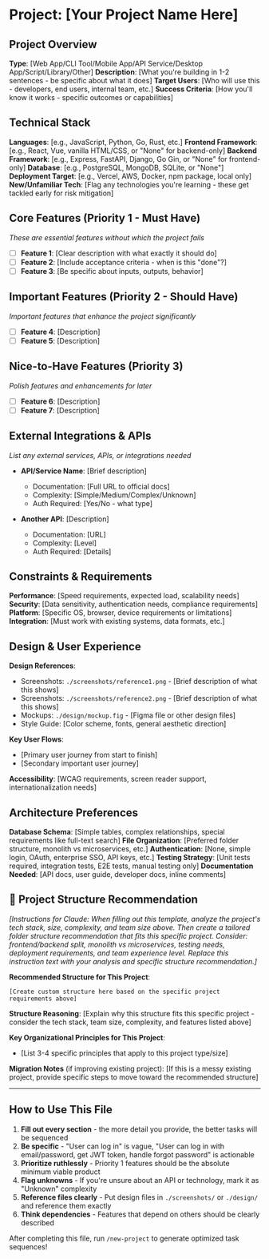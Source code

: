 # Project: [Your Project Name Here]

## Project Overview

**Type**: [Web App/CLI Tool/Mobile App/API Service/Desktop App/Script/Library/Other]
**Description**: [What you're building in 1-2 sentences - be specific about what it does]
**Target Users**: [Who will use this - developers, end users, internal team, etc.]
**Success Criteria**: [How you'll know it works - specific outcomes or capabilities]

## Technical Stack

**Languages**: [e.g., JavaScript, Python, Go, Rust, etc.]
**Frontend Framework**: [e.g., React, Vue, vanilla HTML/CSS, or "None" for backend-only]
**Backend Framework**: [e.g., Express, FastAPI, Django, Go Gin, or "None" for frontend-only]
**Database**: [e.g., PostgreSQL, MongoDB, SQLite, or "None"]
**Deployment Target**: [e.g., Vercel, AWS, Docker, npm package, local only]
**New/Unfamiliar Tech**: [Flag any technologies you're learning - these get tackled early for risk mitigation]

## Core Features (Priority 1 - Must Have)

_These are essential features without which the project fails_

- [ ] **Feature 1**: [Clear description with what exactly it should do]
- [ ] **Feature 2**: [Include acceptance criteria - when is this "done"?]
- [ ] **Feature 3**: [Be specific about inputs, outputs, behavior]

## Important Features (Priority 2 - Should Have)

_Important features that enhance the project significantly_

- [ ] **Feature 4**: [Description]
- [ ] **Feature 5**: [Description]

## Nice-to-Have Features (Priority 3)

_Polish features and enhancements for later_

- [ ] **Feature 6**: [Description]
- [ ] **Feature 7**: [Description]

## External Integrations & APIs

_List any external services, APIs, or integrations needed_

- **API/Service Name**: [Brief description]
  - Documentation: [Full URL to official docs]
  - Complexity: [Simple/Medium/Complex/Unknown]
  - Auth Required: [Yes/No - what type]

- **Another API**: [Description]
  - Documentation: [URL]
  - Complexity: [Level]
  - Auth Required: [Details]

## Constraints & Requirements

**Performance**: [Speed requirements, expected load, scalability needs]
**Security**: [Data sensitivity, authentication needs, compliance requirements]
**Platform**: [Specific OS, browser, device requirements or limitations]
**Integration**: [Must work with existing systems, data formats, etc.]

## Design & User Experience

**Design References**:

- Screenshots: `./screenshots/reference1.png` - [Brief description of what this shows]
- Screenshots: `./screenshots/reference2.png` - [Brief description of what this shows]
- Mockups: `./design/mockup.fig` - [Figma file or other design files]
- Style Guide: [Color scheme, fonts, general aesthetic direction]

**Key User Flows**:

- [Primary user journey from start to finish]
- [Secondary important user journey]

**Accessibility**: [WCAG requirements, screen reader support, internationalization needs]

## Architecture Preferences

**Database Schema**: [Simple tables, complex relationships, special requirements like full-text search]
**File Organization**: [Preferred folder structure, monolith vs microservices, etc.]
**Authentication**: [None, simple login, OAuth, enterprise SSO, API keys, etc.]
**Testing Strategy**: [Unit tests required, integration tests, E2E tests, manual testing only]
**Documentation Needed**: [API docs, user guide, developer docs, inline comments]

## 📁 Project Structure Recommendation

_[Instructions for Claude: When filling out this template, analyze the project's tech stack, size, complexity, and team size above. Then create a tailored folder structure recommendation that fits this specific project. Consider: frontend/backend split, monolith vs microservices, testing needs, deployment requirements, and team experience level. Replace this instruction text with your analysis and specific structure recommendation.]_

**Recommended Structure for This Project**:

```
[Create custom structure here based on the specific project requirements above]
```

**Structure Reasoning**: [Explain why this structure fits this specific project - consider the tech stack, team size, complexity, and features listed above]

**Key Organizational Principles for This Project**:

- [List 3-4 specific principles that apply to this project type/size]

**Migration Notes** (if improving existing project): [If this is a messy existing project, provide specific steps to move toward the recommended structure]

---

## How to Use This File

1. **Fill out every section** - the more detail you provide, the better tasks will be sequenced
2. **Be specific** - "User can log in" is vague, "User can log in with email/password, get JWT token, handle forgot password" is actionable
3. **Prioritize ruthlessly** - Priority 1 features should be the absolute minimum viable product
4. **Flag unknowns** - If you're unsure about an API or technology, mark it as "Unknown" complexity
5. **Reference files clearly** - Put design files in `./screenshots/` or `./design/` and reference them exactly
6. **Think dependencies** - Features that depend on others should be clearly described

After completing this file, run `/new-project` to generate optimized task sequences!
